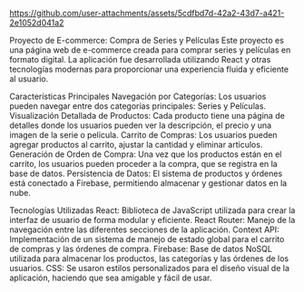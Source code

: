 https://github.com/user-attachments/assets/5cdfbd7d-42a2-43d7-a421-2e1052d041a2


Proyecto de E-commerce: Compra de Series y Películas
Este proyecto es una página web de e-commerce creada para comprar series y películas en formato digital. La aplicación fue desarrollada utilizando React y otras tecnologías modernas para proporcionar una experiencia fluida y eficiente al usuario.

Características Principales
Navegación por Categorías: Los usuarios pueden navegar entre dos categorías principales: Series y Películas.
Visualización Detallada de Productos: Cada producto tiene una página de detalles donde los usuarios pueden ver la descripción, el precio y una imagen de la serie o película.
Carrito de Compras: Los usuarios pueden agregar productos al carrito, ajustar la cantidad y eliminar artículos.
Generación de Orden de Compra: Una vez que los productos están en el carrito, los usuarios pueden proceder a la compra, que se registra en la base de datos.
Persistencia de Datos: El sistema de productos y órdenes está conectado a Firebase, permitiendo almacenar y gestionar datos en la nube.

Tecnologías Utilizadas
React: Biblioteca de JavaScript utilizada para crear la interfaz de usuario de forma modular y eficiente.
React Router: Manejo de la navegación entre las diferentes secciones de la aplicación.
Context API: Implementación de un sistema de manejo de estado global para el carrito de compras y las órdenes de compra.
Firebase: Base de datos NoSQL utilizada para almacenar los productos, las categorías y las órdenes de los usuarios.
CSS: Se usaron estilos personalizados para el diseño visual de la aplicación, haciendo que sea amigable y fácil de usar.
